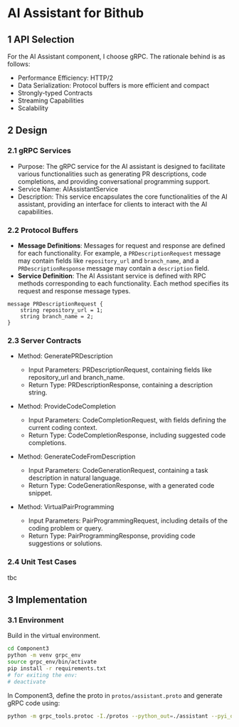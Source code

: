 # AI Assistant for Bithub

## 1 API Selection
For the AI Assistant component, I choose gRPC. The rationale behind is as follows:
* Performance Efficiency: HTTP/2
* Data Serialization: Protocol buffers is more efficient and compact
* Strongly-typed Contracts
* Streaming Capabilities
* Scalability

## 2 Design

### 2.1 gRPC Services
- Purpose: The gRPC service for the AI assistant is designed to facilitate various functionalities such as generating PR descriptions, code completions, and providing conversational programming support.
- Service Name: AIAssistantService
- Description: This service encapsulates the core functionalities of the AI assistant, providing an interface for clients to interact with the AI capabilities.

### 2.2 Protocol Buffers
- **Message Definitions**: Messages for request and response are defined for each functionality. For example, a `PRDescriptionRequest` message may contain fields like `repository_url` and `branch_name`, and a `PRDescriptionResponse` message may contain a `description` field.
- **Service Definition**: The AI Assistant service is defined with RPC methods corresponding to each functionality. Each method specifies its request and response message types.

```
message PRDescriptionRequest {
    string repository_url = 1;
    string branch_name = 2;
}
```

### 2.3 Server Contracts
- Method: GeneratePRDescription
	- Input Parameters: PRDescriptionRequest, containing fields like repository_url and branch_name.
	- Return Type: PRDescriptionResponse, containing a description string.

- Method: ProvideCodeCompletion
	- Input Parameters: CodeCompletionRequest, with fields defining the current coding context.
	- Return Type: CodeCompletionResponse, including suggested code completions.

- Method: GenerateCodeFromDescription
	- Input Parameters: CodeGenerationRequest, containing a task description in natural language.
	- Return Type: CodeGenerationResponse, with a generated code snippet.

- Method: VirtualPairProgramming
	- Input Parameters: PairProgrammingRequest, including details of the coding problem or query.
	- Return Type: PairProgrammingResponse, providing code suggestions or solutions.


### 2.4 Unit Test Cases
tbc

## 3 Implementation
### 3.1 Environment
Build in the virtual environment.
```sh
cd Component3
python -m venv grpc_env
source grpc_env/bin/activate
pip install -r requirements.txt
# for exiting the env:
# deactivate
```
In Component3, define the proto in `protos/assistant.proto` and generate gRPC code using:
```sh
python -m grpc_tools.protoc -I./protos --python_out=./assistant --pyi_out=./assistant --grpc_python_out=./assistant ./protos/assistant.proto
```